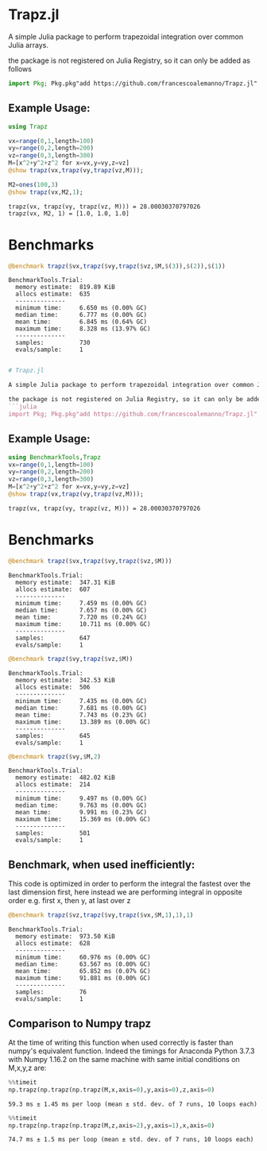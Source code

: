 # Trapz.jl

A simple Julia package to perform trapezoidal integration over common Julia arrays.

the package is not registered on Julia Registry, so it can only be added as follows
```julia
import Pkg; Pkg.pkg"add https://github.com/francescoalemanno/Trapz.jl"
```


## Example Usage:


```julia
using Trapz

vx=range(0,1,length=100)
vy=range(0,2,length=200)
vz=range(0,3,length=300)
M=[x^2+y^2+z^2 for x=vx,y=vy,z=vz]
@show trapz(vx,trapz(vy,trapz(vz,M)));

M2=ones(100,3)
@show trapz(vx,M2,1);

```

    trapz(vx, trapz(vy, trapz(vz, M))) = 28.00030370797026
    trapz(vx, M2, 1) = [1.0, 1.0, 1.0]


# Benchmarks


```julia
@benchmark trapz($vx,trapz($vy,trapz($vz,$M,$(3)),$(2)),$(1))
```
    BenchmarkTools.Trial:
      memory estimate:  819.89 KiB
      allocs estimate:  635
      --------------
      minimum time:     6.650 ms (0.00% GC)
      median time:      6.777 ms (0.00% GC)
      mean time:        6.845 ms (0.64% GC)
      maximum time:     8.328 ms (13.97% GC)
      --------------
      samples:          730
      evals/sample:     1
```julia

# Trapz.jl

A simple Julia package to perform trapezoidal integration over common Julia arrays.

the package is not registered on Julia Registry, so it can only be added as follows
```julia
import Pkg; Pkg.pkg"add https://github.com/francescoalemanno/Trapz.jl"
```


## Example Usage:



```julia
using BenchmarkTools,Trapz
vx=range(0,1,length=100)
vy=range(0,2,length=200)
vz=range(0,3,length=300)
M=[x^2+y^2+z^2 for x=vx,y=vy,z=vz]
@show trapz(vx,trapz(vy,trapz(vz,M)));

```

    trapz(vx, trapz(vy, trapz(vz, M))) = 28.00030370797026


# Benchmarks


```julia
@benchmark trapz($vx,trapz($vy,trapz($vz,$M)))
```




    BenchmarkTools.Trial:
      memory estimate:  347.31 KiB
      allocs estimate:  607
      --------------
      minimum time:     7.459 ms (0.00% GC)
      median time:      7.657 ms (0.00% GC)
      mean time:        7.720 ms (0.24% GC)
      maximum time:     10.711 ms (0.00% GC)
      --------------
      samples:          647
      evals/sample:     1




```julia
@benchmark trapz($vy,trapz($vz,$M))
```




    BenchmarkTools.Trial:
      memory estimate:  342.53 KiB
      allocs estimate:  506
      --------------
      minimum time:     7.435 ms (0.00% GC)
      median time:      7.681 ms (0.00% GC)
      mean time:        7.743 ms (0.23% GC)
      maximum time:     13.389 ms (0.00% GC)
      --------------
      samples:          645
      evals/sample:     1




```julia
@benchmark trapz($vy,$M,2)
```




    BenchmarkTools.Trial:
      memory estimate:  482.02 KiB
      allocs estimate:  214
      --------------
      minimum time:     9.497 ms (0.00% GC)
      median time:      9.763 ms (0.00% GC)
      mean time:        9.991 ms (0.23% GC)
      maximum time:     15.369 ms (0.00% GC)
      --------------
      samples:          501
      evals/sample:     1



## Benchmark, when used inefficiently:

This code is optimized in order to perform the integral the fastest over the last dimension first, here instead we are performing integral in opposite order e.g. first x, then y, at last over z


```julia
@benchmark trapz($vz,trapz($vy,trapz($vx,$M,1),1),1)
```




    BenchmarkTools.Trial:
      memory estimate:  973.50 KiB
      allocs estimate:  628
      --------------
      minimum time:     60.976 ms (0.00% GC)
      median time:      63.567 ms (0.00% GC)
      mean time:        65.852 ms (0.07% GC)
      maximum time:     91.881 ms (0.00% GC)
      --------------
      samples:          76
      evals/sample:     1




## Comparison to Numpy trapz
At the time of writing this function when used correctly is faster than numpy's equivalent function.
Indeed the timings for Anaconda Python 3.7.3 with Numpy 1.16.2 on the same machine with same initial conditions on M,x,y,z are:
```python
%%timeit
np.trapz(np.trapz(np.trapz(M,x,axis=0),y,axis=0),z,axis=0)
```
    59.3 ms ± 1.45 ms per loop (mean ± std. dev. of 7 runs, 10 loops each)
```python
%%timeit
np.trapz(np.trapz(np.trapz(M,z,axis=2),y,axis=1),x,axis=0)
```
    74.7 ms ± 1.5 ms per loop (mean ± std. dev. of 7 runs, 10 loops each)
